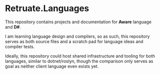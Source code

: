 Retruate.Languages
==================

This repository contains projects and documentation for **Aware** language and **D#**.

I am learning language design and compilers, so as such, this repository serves as both source files and a scratch pad for language ideas and compiler tests.

Ideally, this repository could host shared infrastructure and tooling for both languages, similar to dotnet/roslyn, though the comparison only serves as goal as neither client language even exists yet.